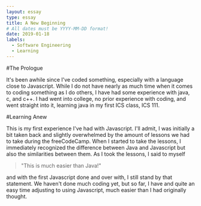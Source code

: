 ```yaml
---
layout: essay
type: essay
title: A New Beginning
# All dates must be YYYY-MM-DD format!
date: 2019-01-18
labels:
  - Software Engineering
  - Learning
---
```


#The Prologue

It's been awhile since I've coded something, especially with a language close to Javascript. While I do not have nearly as much time when it comes to coding something as I do others, I have had some experience with java, c, and c++. I had went into college, no prior experience with coding, and went straight into it, learning java in my first ICS class, ICS 111. 

#Learning Anew

This is my first experience I've had with Javascript. I'll admit, I was initially a bit taken back and slightly overwhelmed by the amount of lessons we had to take during the freeCodeCamp. When I started to take the lessons, I immediately recognized the difference between Java and Javascript but also the similarities between them. As I took the lessons, I said to myself

> "This is much easier than Java!"

and with the first Javascript done and over with, I still stand by that statement. We haven't done much coding yet, but so far, I have and quite an easy time adjusting to using Javascript, much easier than I had originally thought. 
